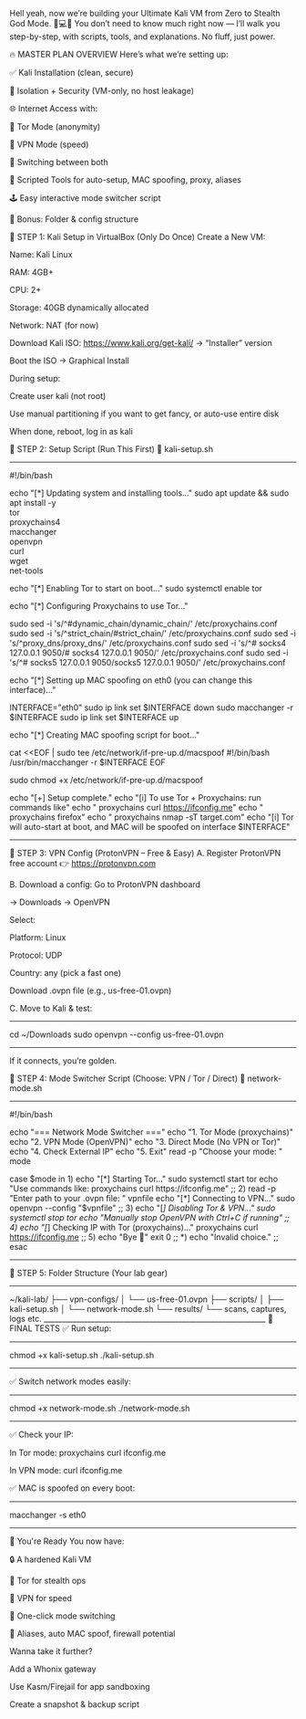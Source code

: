 Hell yeah, now we’re building your Ultimate Kali VM from Zero to Stealth God Mode. 🥷💻🔥
You don’t need to know much right now — I’ll walk you step-by-step, with scripts, tools, and explanations. No fluff, just power.

🔥 MASTER PLAN OVERVIEW
Here’s what we’re setting up:

✅ Kali Installation (clean, secure)

🔐 Isolation + Security (VM-only, no host leakage)

🌐 Internet Access with:

🧅 Tor Mode (anonymity)

🚀 VPN Mode (speed)

🔄 Switching between both

🧰 Scripted Tools for auto-setup, MAC spoofing, proxy, aliases

🕹️ Easy interactive mode switcher script

📂 Bonus: Folder & config structure

🧱 STEP 1: Kali Setup in VirtualBox (Only Do Once)
Create a New VM:

Name: Kali Linux

RAM: 4GB+

CPU: 2+

Storage: 40GB dynamically allocated

Network: NAT (for now)

Download Kali ISO: https://www.kali.org/get-kali/ → “Installer” version

Boot the ISO → Graphical Install

During setup:

Create user kali (not root)

Use manual partitioning if you want to get fancy, or auto-use entire disk

When done, reboot, log in as kali

🧰 STEP 2: Setup Script (Run This First)
🔧 kali-setup.sh
_____________________________________________________________________________________________________________
#!/bin/bash

echo "[*] Updating system and installing tools..."
sudo apt update && sudo apt install -y \
  tor \
  proxychains4 \
  macchanger \
  openvpn \
  curl \
  wget \
  net-tools

echo "[*] Enabling Tor to start on boot..."
sudo systemctl enable tor

echo "[*] Configuring Proxychains to use Tor..."

sudo sed -i 's/^#dynamic_chain/dynamic_chain/' /etc/proxychains.conf
sudo sed -i 's/^strict_chain/#strict_chain/' /etc/proxychains.conf
sudo sed -i 's/^proxy_dns/proxy_dns/' /etc/proxychains.conf
sudo sed -i 's/^# socks4 127.0.0.1 9050/# socks4 127.0.0.1 9050/' /etc/proxychains.conf
sudo sed -i 's/^# socks5 127.0.0.1 9050/socks5 127.0.0.1 9050/' /etc/proxychains.conf

echo "[*] Setting up MAC spoofing on eth0 (you can change this interface)..."

INTERFACE="eth0"
sudo ip link set $INTERFACE down
sudo macchanger -r $INTERFACE
sudo ip link set $INTERFACE up

echo "[*] Creating MAC spoofing script for boot..."

cat <<EOF | sudo tee /etc/network/if-pre-up.d/macspoof
#!/bin/bash
/usr/bin/macchanger -r $INTERFACE
EOF

sudo chmod +x /etc/network/if-pre-up.d/macspoof

echo "[+] Setup complete."
echo "[i] To use Tor + Proxychains: run commands like"
echo "    proxychains curl https://ifconfig.me"
echo "    proxychains firefox"
echo "    proxychains nmap -sT target.com"
echo "[i] Tor will auto-start at boot, and MAC will be spoofed on interface $INTERFACE"

________________________________________________________________________________________

🧃 STEP 3: VPN Config (ProtonVPN – Free & Easy)
A. Register ProtonVPN free account
👉 https://protonvpn.com

B. Download a config:
Go to ProtonVPN dashboard

→ Downloads → OpenVPN

Select:

Platform: Linux

Protocol: UDP

Country: any (pick a fast one)

Download .ovpn file (e.g., us-free-01.ovpn)

C. Move to Kali & test:
__________________________________________________________________________________________________
cd ~/Downloads
sudo openvpn --config us-free-01.ovpn
________________________________________________________________________________________________
If it connects, you’re golden.

🧭 STEP 4: Mode Switcher Script (Choose: VPN / Tor / Direct)
🧠 network-mode.sh
_________________________________________________________________________________________________
#!/bin/bash

echo "=== Network Mode Switcher ==="
echo "1. Tor Mode (proxychains)"
echo "2. VPN Mode (OpenVPN)"
echo "3. Direct Mode (No VPN or Tor)"
echo "4. Check External IP"
echo "5. Exit"
read -p "Choose your mode: " mode

case $mode in
  1)
    echo "[*] Starting Tor..."
    sudo systemctl start tor
    echo "Use commands like: proxychains curl https://ifconfig.me"
    ;;
  2)
    read -p "Enter path to your .ovpn file: " vpnfile
    echo "[*] Connecting to VPN..."
    sudo openvpn --config "$vpnfile"
    ;;
  3)
    echo "[*] Disabling Tor & VPN..."
    sudo systemctl stop tor
    echo "Manually stop OpenVPN with Ctrl+C if running"
    ;;
  4)
    echo "[*] Checking IP with Tor (proxychains)..."
    proxychains curl https://ifconfig.me
    ;;
  5)
    echo "Bye 🫡"
    exit 0
    ;;
  *)
    echo "Invalid choice."
    ;;
esac
____________________________________________________________
📁 STEP 5: Folder Structure (Your lab gear)
_____________________________________________________________
~/kali-lab/
├── vpn-configs/
│   └── us-free-01.ovpn
├── scripts/
│   ├── kali-setup.sh
│   └── network-mode.sh
└── results/
    └── scans, captures, logs etc.
    _____________________________________________________________
🧪 FINAL TESTS
✅ Run setup:
_______________________________________________________________________________________________
chmod +x kali-setup.sh
./kali-setup.sh
_________________________________________________________________________________________________
✅ Switch network modes easily:

______________________________________________________________
chmod +x network-mode.sh
./network-mode.sh
_____________________________________________________________
✅ Check your IP:

In Tor mode: proxychains curl ifconfig.me

In VPN mode: curl ifconfig.me

✅ MAC is spoofed on every boot:

___________________________________________________________
macchanger -s eth0
________________________________________________
💭 You're Ready
You now have:

🔒 A hardened Kali VM

🧅 Tor for stealth ops

🚀 VPN for speed

🔁 One-click mode switching

🧰 Aliases, auto MAC spoof, firewall potential


Wanna take it further?

Add a Whonix gateway

Use Kasm/Firejail for app sandboxing

Create a snapshot & backup script
